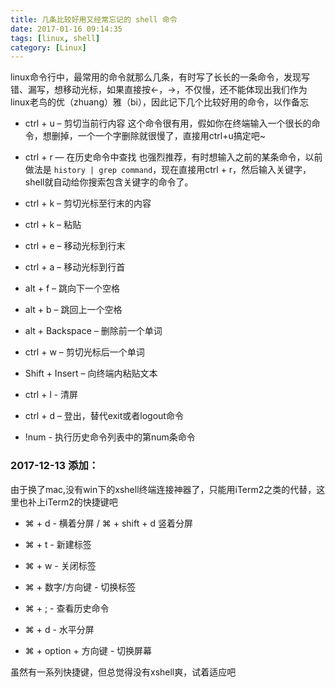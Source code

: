 ```yaml
---
title: 几条比较好用又经常忘记的 shell 命令
date: 2017-01-16 09:14:35
tags: [linux, shell]
category: [Linux]
---
```


linux命令行中，最常用的命令就那么几条，有时写了长长的一条命令，发现写错、漏写，想移动光标，如果直接按←，→，不仅慢，还不能体现出我们作为linux老鸟的优（zhuang）雅（bi），因此记下几个比较好用的命令，以作备忘
<!--more-->

* ctrl + u – 剪切当前行内容
这个命令很有用，假如你在终端输入一个很长的命令，想删掉，一个一个字删除就很慢了，直接用ctrl+u搞定吧~

* ctrl + r — 在历史命令中查找
也强烈推荐，有时想输入之前的某条命令，以前做法是 `history | grep command`，现在直接用ctrl + r，然后输入关键字，shell就自动给你搜索包含关键字的命令了。

* ctrl + k – 剪切光标至行末的内容

* ctrl + k – 粘贴

* ctrl + e – 移动光标到行末

* ctrl + a – 移动光标到行首

* alt + f – 跳向下一个空格

* alt + b – 跳回上一个空格

* alt + Backspace – 删除前一个单词

* ctrl + w – 剪切光标后一个单词

* Shift + Insert – 向终端内粘贴文本

* ctrl + l - 清屏

* ctrl + d – 登出，替代exit或者logout命令

* !num - 执行历史命令列表中的第num条命令


### 2017-12-13 添加：

由于换了mac,没有win下的xshell终端连接神器了，只能用iTerm2之类的代替，这里也补上iTerm2的快捷键吧
* ⌘ + d - 横着分屏 / ⌘ + shift + d 竖着分屏

* ⌘ + t - 新建标签

* ⌘  + w - 关闭标签

* ⌘  + 数字/方向键 - 切换标签

* ⌘  + ; - 查看历史命令

* ⌘  + d - 水平分屏

* ⌘  + option + 方向键 - 切换屏幕

虽然有一系列快捷键，但总觉得没有xshell爽，试着适应吧
